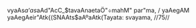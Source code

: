 vyaAs$a‘as$aAd"AcC_$tavaAnaetaÖ"÷mahM" par"ma, /
yaAegAM yaAegAeìr"Atk{(SNAAts$aAºaAtk(Tayata: svayama, //75//